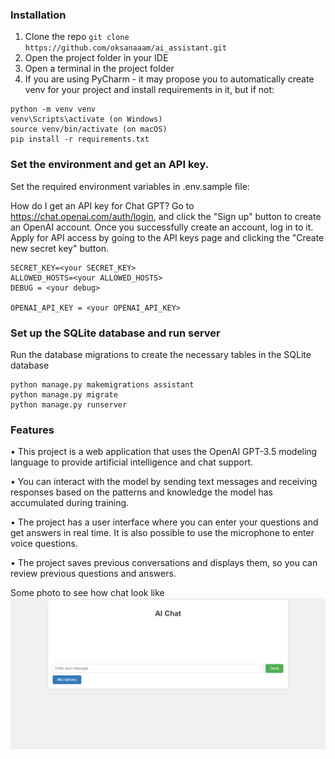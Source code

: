 
### Installation

1. Clone the repo
`git clone https://github.com/oksanaaam/ai_assistant.git`
2. Open the project folder in your IDE
3. Open a terminal in the project folder
4. If you are using PyCharm - it may propose you to automatically create venv for your project and install requirements in it, but if not:
```
python -m venv venv
venv\Scripts\activate (on Windows)
source venv/bin/activate (on macOS)
pip install -r requirements.txt
```


### Set the environment and get an API key.
Set the required environment variables in .env.sample file:

How do I get an API key for Chat GPT?
  Go to https://chat.openai.com/auth/login, and click the "Sign up" button to create an OpenAI account.
  Once you successfully create an account, log in to it.
  Apply for API access by going to the API keys page and clicking the "Create new secret key" button.

```
SECRET_KEY=<your SECRET_KEY>
ALLOWED_HOSTS=<your ALLOWED_HOSTS>
DEBUG = <your debug>

OPENAI_API_KEY = <your OPENAI_API_KEY>
```

### Set up the SQLite database and run server
Run the database migrations to create the necessary tables in the SQLite database
```
python manage.py makemigrations assistant
python manage.py migrate
python manage.py runserver
```

### Features
• This project is a web application that uses the OpenAI GPT-3.5 
modeling language to provide artificial intelligence and chat support.

• You can interact with the model by sending text messages and receiving responses based 
on the patterns and knowledge the model has accumulated during training.

• The project has a user interface where you can enter your questions and get answers in real time. 
It is also possible to use the microphone to enter voice questions.

• The project saves previous conversations and displays them,
so you can review previous questions and answers.

Some photo to see how chat look like
![img.png](static/img.png)